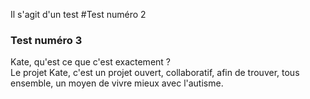 Il s'agit d'un test
#Test numéro 2
### Test numéro 3
Kate, qu'est ce que c'est exactement ?  
Le projet Kate, c'est un projet ouvert, collaboratif, afin de trouver, tous ensemble, un moyen de vivre mieux avec l'autisme.
